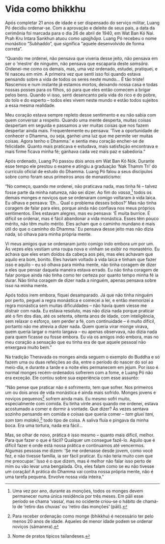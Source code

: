 Vida como bhikkhu
=================

Após completar 21 anos de idade e ser dispensado do serviço militar,
Luang Pó decidiu ordenar-se. Com a aprovação e deleite de seus pais, a
data da cerimônia foi marcada para o dia 26 de abril de 1940, em Wat Ban
Kó Nai. Prah Kru Intara Sankhun atuou como *upajjhāya*. Luang Pó recebeu
o nome monástico “Subhaddo”, que significa “aquele desenvolvido de forma
correta”.

“Quando me ordenei, não pensava que viveria desse jeito, não pensava em
ser o ‘mestre’ de ninguém, não pensava que escaparia deste *samsāra*.
Ordenei-me como os demais, mas, uma vez ordenado, estudei, pratiquei, e
fé nasceu em mim. A primeira vez que senti isso foi quando estava
pensando sobre a vida de todos os seres neste mundo… É tão triste!
Nascemos e num instante já estamos mortos, deixando nossa casa e todas
nossas posses para os filhos, só para que eles então comecem a brigar
pelos bens. Quando vi isso, senti desencanto pela vida do rico e do
pobre, do tolo e do esperto – todos eles vivem neste mundo e estão todos
sujeitos a essa mesma realidade.

Meu coração estava sempre repleto desse sentimento e eu não sabia com
quem conversar a respeito. Quando uma mente desperta, muitas coisas
despertam em seguida e passamos a ver muitas coisas que nos fazem
despertar ainda mais. Frequentemente eu pensava: ‘Tive a oportunidade de
conhecer o Dhamma, ou seja, ganhei uma luz que me permite ver muitas
coisas. Agora tenho o Dhamma.’ e sentia meu coração encher-se de
felicidade. Quanto mais praticava e estudava, mais satisfação encontrava
e mais firme ficava minha fé; ganhava cada vez mais paz e sabedoria.”

Após ordenado, Luang Pó passou dois anos em Wat Ban Kó Nók. Durante esse
tempo ele prestou o exame e atingiu a graduação ‘Nak Thamm Tri’ do
currículo oficial de estudo do Dhamma. Luang Pó falou a seus discípulos
sobre como foram seus primeiros anos de monasticismo:

“No começo, quando me ordenei, não praticava nada, mas tinha fé – talvez
fosse parte da minha natureza, não sei dizer. Ao fim do *vassa*,[^1]
todos os demais monges e noviços que se ordenaram comigo voltaram à vida
laica. Eu olhava e pensava: ‘Eh… Qual o problema desses bobos?’ Mas não
tinha coragem de falar para eles, porque ainda não confiava nos meus
próprios sentimentos. Eles estavam alegres, mas eu pensava: ‘É muita
burrice. É difícil se ordenar, mas é fácil abandonar a vida monástica.
Esses têm pouco mérito, não têm muito mérito. Eles acham que o caminho
mundano é mais útil do que o caminho do Dhamma.’ Eu pensava desse jeito
mas não dizia nada, só olhava para minha própria mente.

Vi meus amigos que se ordenaram junto comigo indo embora um por um. Às
vezes eles vestiam uma roupa nova e vinham se exibir no monastério. Eu
achava que eles eram doidos da cabeça aos pés, mas eles achavam que
aquilo era bom, bonito. Eles haviam voltado à vida laica e tinham que
fazer isso e aquilo – eu só olhava para minha mente, não tinha coragem
de dizer a eles que pensar daquela maneira estava errado. Eu não tinha
coragem de falar porque ainda não tinha como ter certeza por quanto
tempo minha fé ia durar. Não tinha coragem de dizer nada a ninguém,
apenas pensava sobre isso na minha mente.

Após todos irem embora, fiquei desamparado. Já que não tinha ninguém por
perto, peguei a regra monástica e comecei a ler, e então memorizei a
regra monástica sem muitas dificuldades – não havia quem viesse me
distrair com nada. Eu estava resoluto, mas não dizia nada porque
praticar até o fim dos dias, até os setenta, oitenta anos de idade, com
inteligência, sem relaxar o esforço, sem perder a fé, com continuidade –
é muito difícil, portanto não me atrevia a dizer nada. Quem queria virar
monge virava, quem queria largar o manto largava – eu apenas observava,
não dizia nada para quem ficasse ou fosse embora. Eu via os amigos indo
embora, mas no meu coração a sensação que eu tinha era de que aquele
pessoal não enxergava muito bem.”

Na tradição Theravada os monges ainda seguem o exemplo do Buddha e só
fazem uma ou duas refeições ao dia, entre o período do nascer do sol ao
meio-dia, e durante a tarde e a noite eles permanecem em jejum. Por isso
é normal monges recém-ordenados sofrerem com a fome, e Luang Pó não era
exceção. Ele contou sobre sua experiência com esse assunto:

“Não pense que praticar não é sofrimento, tem que sofrer. Nos primeiros
um ou dois anos de vida monástica é ainda mais sofrido. Monges jovens e
noviços pequenos[^2] sofrem ainda mais. Eu mesmo sofri muito,
especialmente com comida. Eu tinha vinte anos quando me ordenei, estava
acostumado a comer e dormir à vontade. Que dizer? Às vezes sentava
sozinho pensando em comida e coisas que queria comer – *tam gluei tani,
som tam malakó*,[^3] todo tipo de coisa. A saliva fluía e pingava da
minha boca. Era uma tortura, nada era fácil…

Mas, se olhar de novo, prática é isso mesmo – quanto mais difícil,
melhor. Para que fazer o que é fácil? Qualquer um consegue fazê-lo.
Aquilo que é difícil fazer é onde está nossa prática e continuamos até
vencermos. Algumas pessoas me dizem: ‘Se me ordenasse desde jovem, como
você fez, e não tivesse família, ia ser fácil praticar. Eu não teria
muito com que me preocupar.’ Isso é o que dizem, mas é melhor não falar
isso perto de mim ou vão levar uma bengalada. Ora, eles falam como se eu
não tivesse um coração! A prática do Dhamma vai contra nossa própria
mente, não é uma tarefa pequena. Envolve nossa vida inteira.”

[^1]: Uma vez por ano, durante as monções, todos os monges devem
    permanecer numa única residência por três meses. Em pāli esse
    período se chama ‘vassa’, mas no ocidente criou-se o hábito de
    chamá-lo de ‘retiro das chuvas’ ou ‘retiro das monções’ (pāli).

[^2]: Para receber ordenação como monge (bhikkhu) é necessário ter pelo
    menos 20 anos de idade. Aqueles de menor idade podem se ordenar
    noviços (sāmanera).

[^3]: Nome de pratos típicos tailandeses.
